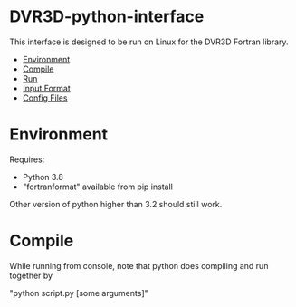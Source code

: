 # DVR3D-python-interface
This interface is designed to be run on Linux for the DVR3D Fortran library.

* [Environment](#environment)
* [Compile](#compile)
* [Run](/DVR3Dinterface/)
* [Input Format](/DVR3Dinterface/input/)
* [Config Files](/DVR3Dinterface/configs/)


# Environment
Requires:
* Python 3.8
* "fortranformat" available from pip install

Other version of python higher than 3.2 should still work.

# Compile
While running from console, note that python does compiling and run together by 

"python script.py [some arguments]"

